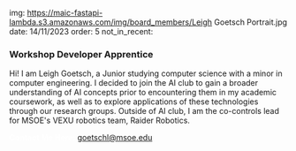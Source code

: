 img: https://maic-fastapi-lambda.s3.amazonaws.com/img/board_members/Leigh Goetsch Portrait.jpg
date: 14/11/2023
order: 5
not_in_recent:

### Workshop Developer Apprentice

Hi! I am Leigh Goetsch, a Junior studying computer science with a minor in computer engineering. I decided to join the AI club to gain a broader understanding of AI concepts prior to encountering them in my academic coursework, as well as to explore applications of these technologies through our research groups. Outside of AI club, I am the co-controls lead for MSOE's VEXU robotics team, Raider Robotics.

<a style = 'font-weight: bold; color: white;'>Contact Me Here:</a> <a style = 'color: blue eyes;'>goetschl@msoe.edu</a>
